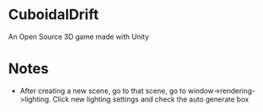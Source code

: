 # CuboidalDrift
An Open Source 3D game made with Unity

# Notes
- After creating a new scene, go to that scene, go to window->rendering->lighting. Click new lighting settings and check the auto generate box